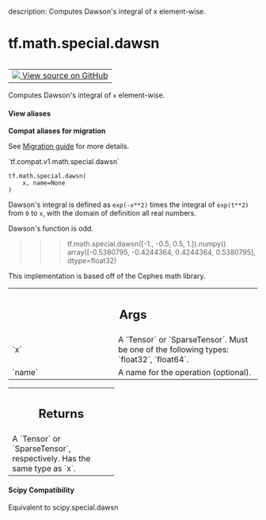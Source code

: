 description: Computes Dawson's integral of x element-wise.

<div itemscope itemtype="http://developers.google.com/ReferenceObject">
<meta itemprop="name" content="tf.math.special.dawsn" />
<meta itemprop="path" content="Stable" />
</div>

# tf.math.special.dawsn

<!-- Insert buttons and diff -->

<table class="tfo-notebook-buttons tfo-api nocontent" align="left">
<td>
  <a target="_blank" href="https://github.com/tensorflow/tensorflow/blob/r2.4/tensorflow/python/ops/special_math_ops.py#L106-L133">
    <img src="https://www.tensorflow.org/images/GitHub-Mark-32px.png" />
    View source on GitHub
  </a>
</td>
</table>



Computes Dawson's integral of `x` element-wise.

<section class="expandable">
  <h4 class="showalways">View aliases</h4>
  <p>
<b>Compat aliases for migration</b>
<p>See
<a href="https://www.tensorflow.org/guide/migrate">Migration guide</a> for
more details.</p>
<p>`tf.compat.v1.math.special.dawsn`</p>
</p>
</section>

<pre class="devsite-click-to-copy prettyprint lang-py tfo-signature-link">
<code>tf.math.special.dawsn(
    x, name=None
)
</code></pre>



<!-- Placeholder for "Used in" -->

Dawson's integral is defined as `exp(-x**2)` times the integral of
`exp(t**2)` from `0` to `x`, with the domain of definition all real numbers.

Dawson's function is odd.
>>> tf.math.special.dawsn([-1., -0.5, 0.5, 1.]).numpy()
array([-0.5380795, -0.4244364, 0.4244364,  0.5380795], dtype=float32)

This implementation is based off of the Cephes math library.

<!-- Tabular view -->
 <table class="responsive fixed orange">
<colgroup><col width="214px"><col></colgroup>
<tr><th colspan="2"><h2 class="add-link">Args</h2></th></tr>

<tr>
<td>
`x`
</td>
<td>
A `Tensor` or `SparseTensor`. Must be one of the following types:
`float32`, `float64`.
</td>
</tr><tr>
<td>
`name`
</td>
<td>
A name for the operation (optional).
</td>
</tr>
</table>



<!-- Tabular view -->
 <table class="responsive fixed orange">
<colgroup><col width="214px"><col></colgroup>
<tr><th colspan="2"><h2 class="add-link">Returns</h2></th></tr>
<tr class="alt">
<td colspan="2">
A `Tensor` or `SparseTensor`, respectively. Has the same type as `x`.
</td>
</tr>

</table>




#### Scipy Compatibility
Equivalent to scipy.special.dawsn

